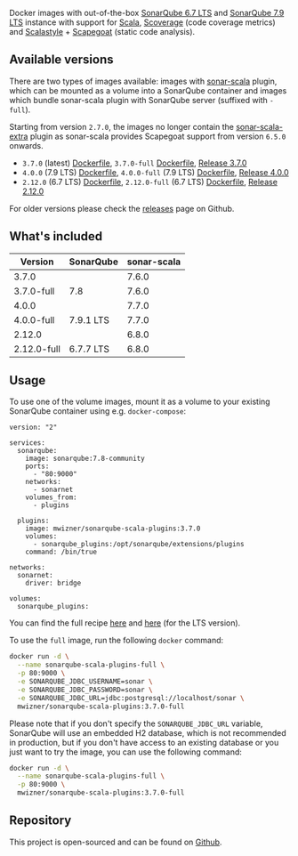 Docker images with out-of-the-box
[SonarQube 6.7 LTS](https://www.sonarqube.org/sonarqube-6-7-lts) and
[SonarQube 7.9 LTS](https://www.sonarqube.org/sonarqube-7-9-lts) instance with
support for [Scala](http://www.scala-lang.org),
[Scoverage](https://github.com/scoverage/scalac-scoverage-plugin) (code coverage
metrics) and [Scalastyle](http://www.scalastyle.org) +
[Scapegoat](https://github.com/sksamuel/scapegoat) (static code analysis).

## Available versions

There are two types of images available: images with
[sonar-scala](https://github.com/mwz/sonar-scala) plugin, which can be mounted
as a volume into a SonarQube container and images which bundle sonar-scala
plugin with SonarQube server (suffixed with `-full`).

Starting from version `2.7.0`, the images no longer contain the
[sonar-scala-extra](https://github.com/arthepsy/sonar-scala-extra) plugin as
sonar-scala provides Scapegoat support from version `6.5.0` onwards.

- `3.7.0` (latest)
  [Dockerfile](https://github.com/mwz/sonar-scala-docker/blob/master/3.7.0/Dockerfile),
  `3.7.0-full`
  [Dockerfile](https://github.com/mwz/sonar-scala-docker/blob/master/3.7.0-full/Dockerfile),
  [Release 3.7.0](https://github.com/mwz/sonar-scala-docker/releases/tag/3.7.0)
- `4.0.0` (7.9 LTS)
  [Dockerfile](https://github.com/mwz/sonar-scala-docker/blob/master/4.0.0/Dockerfile),
  `4.0.0-full` (7.9 LTS)
  [Dockerfile](https://github.com/mwz/sonar-scala-docker/blob/master/4.0.0-full/Dockerfile),
  [Release 4.0.0](https://github.com/mwz/sonar-scala-docker/releases/tag/4.0.0)
- `2.12.0` (6.7 LTS)
  [Dockerfile](https://github.com/mwz/sonar-scala-docker/blob/master/2.12.0/Dockerfile),
  `2.12.0-full` (6.7 LTS)
  [Dockerfile](https://github.com/mwz/sonar-scala-docker/blob/master/2.12.0-full/Dockerfile),
  [Release 2.12.0](https://github.com/mwz/sonar-scala-docker/releases/tag/2.12.0)

For older versions please check the
[releases](https://github.com/mwz/sonar-scala-docker/releases) page on Github.

## What's included

<!-- prettier-ignore-start -->
Version | SonarQube | sonar-scala |
--------|-----------|-------------|
3.7.0 || 7.6.0 |
3.7.0-full | 7.8 | 7.6.0 |
4.0.0 || 7.7.0 |
4.0.0-full | 7.9.1 LTS | 7.7.0 |
2.12.0 || 6.8.0 |
2.12.0-full | 6.7.7 LTS | 6.8.0 |
<!-- prettier-ignore-end -->

## Usage

To use one of the volume images, mount it as a volume to your existing SonarQube
container using e.g. `docker-compose`:

```
version: "2"

services:
  sonarqube:
    image: sonarqube:7.8-community
    ports:
      - "80:9000"
    networks:
      - sonarnet
    volumes_from:
      - plugins

  plugins:
    image: mwizner/sonarqube-scala-plugins:3.7.0
    volumes:
      - sonarqube_plugins:/opt/sonarqube/extensions/plugins
    command: /bin/true

networks:
  sonarnet:
    driver: bridge

volumes:
  sonarqube_plugins:
```

You can find the full recipe
[here](https://github.com/mwz/sonar-scala-docker/blob/master/docker-compose.yml)
and
[here](https://github.com/mwz/sonar-scala-docker/blob/master/docker-compose-lts.yml)
(for the LTS version).

To use the `full` image, run the following `docker` command:

```bash
docker run -d \
  --name sonarqube-scala-plugins-full \
  -p 80:9000 \
  -e SONARQUBE_JDBC_USERNAME=sonar \
  -e SONARQUBE_JDBC_PASSWORD=sonar \
  -e SONARQUBE_JDBC_URL=jdbc:postgresql://localhost/sonar \
  mwizner/sonarqube-scala-plugins:3.7.0-full
```

Please note that if you don't specify the `SONARQUBE_JDBC_URL` variable,
SonarQube will use an embedded H2 database, which is not recommended in
production, but if you don't have access to an existing database or you just
want to try the image, you can use the following command:

```bash
docker run -d \
  --name sonarqube-scala-plugins-full \
  -p 80:9000 \
  mwizner/sonarqube-scala-plugins:3.7.0-full
```

## Repository

This project is open-sourced and can be found on
[Github](https://github.com/mwz/sonar-scala-docker).
